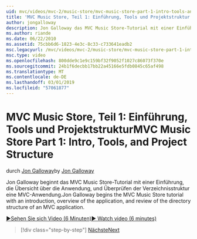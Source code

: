 ```yaml
---
uid: mvc/videos/mvc-2/music-store/mvc-music-store-part-1-intro-tools-and-project-structure
title: 'MVC Music Store, Teil 1: Einführung, Tools und Projektstruktur | Microsoft-Dokumentation'
author: jongalloway
description: Jon Galloway das MVC Music Store-Tutorial mit einer Einführung, die Übersicht über die Anwendung, und Überprüfen der Verzeichnisstruktur des eine MVC-Anwendung wird gestartet...
ms.author: riande
ms.date: 06/22/2010
ms.assetid: 75cbb6d6-1823-4e3c-8c33-c733641eadb2
msc.legacyurl: /mvc/videos/mvc-2/music-store/mvc-music-store-part-1-intro-tools-and-project-structure
msc.type: video
ms.openlocfilehash: 800dde9c1e9c159bf32f9052f1027c86073f370e
ms.sourcegitcommit: 24b1f6decbb17bb22a45166e5fdb0845c65af498
ms.translationtype: MT
ms.contentlocale: de-DE
ms.lasthandoff: 03/01/2019
ms.locfileid: "57061877"
---
```

<a name="mvc-music-store-part-1-intro-tools-and-project-structure"></a><span data-ttu-id="0d36c-103">MVC Music Store, Teil 1: Einführung, Tools und Projektstruktur</span><span class="sxs-lookup"><span data-stu-id="0d36c-103">MVC Music Store Part 1: Intro, Tools, and Project Structure</span></span>
====================
<span data-ttu-id="0d36c-104">durch [Jon Galloway](https://github.com/jongalloway)</span><span class="sxs-lookup"><span data-stu-id="0d36c-104">by [Jon Galloway](https://github.com/jongalloway)</span></span>

<span data-ttu-id="0d36c-105">Jon Galloway beginnt das MVC Music Store-Tutorial mit einer Einführung, die Übersicht über die Anwendung, und Überprüfen der Verzeichnisstruktur eine MVC-Anwendung.</span><span class="sxs-lookup"><span data-stu-id="0d36c-105">Jon Galloway begins the MVC Music Store tutorial with an introduction, overview of the application, and review of the directory structure of an MVC application.</span></span>

[<span data-ttu-id="0d36c-106">&#9654;Sehen Sie sich Video (6 Minuten)</span><span class="sxs-lookup"><span data-stu-id="0d36c-106">&#9654; Watch video (6 minutes)</span></span>](https://channel9.msdn.com/Blogs/ASP-NET-Site-Videos/mvc-music-store-part-1-intro-tools-and-project-structure)

> [!div class="step-by-step"]
> [<span data-ttu-id="0d36c-107">Nächste</span><span class="sxs-lookup"><span data-stu-id="0d36c-107">Next</span></span>](mvc-music-store-part-2-controllers.md)
